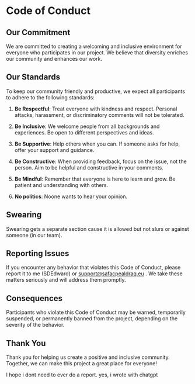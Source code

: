 # Code of Conduct

## Our Commitment

We are committed to creating a welcoming and inclusive environment for everyone who participates in our project. We believe that diversity enriches our community and enhances our work.

## Our Standards

To keep our community friendly and productive, we expect all participants to adhere to the following standards:

1. **Be Respectful**: Treat everyone with kindness and respect. Personal attacks, harassment, or discriminatory comments will not be tolerated.

2. **Be Inclusive**: We welcome people from all backgrounds and experiences. Be open to different perspectives and ideas.

3. **Be Supportive**: Help others when you can. If someone asks for help, offer your support and guidance.

4. **Be Constructive**: When providing feedback, focus on the issue, not the person. Aim to be helpful and constructive in your comments.

5. **Be Mindful**: Remember that everyone is here to learn and grow. Be patient and understanding with others.

6. **No politics**: Noone wants to hear your opinion.

## Swearing

Swearing gets a separate section cause it is allowed but not slurs or against someone (in our team).

## Reporting Issues

If you encounter any behavior that violates this Code of Conduct, please report it to me (SDEdward) or support@safacpealdraq.eu . We take these matters seriously and will address them promptly.

## Consequences

Participants who violate this Code of Conduct may be warned, temporarily suspended, or permanently banned from the project, depending on the severity of the behavior.

## Thank You

Thank you for helping us create a positive and inclusive community. Together, we can make this project a great place for everyone!

I hope i dont need to ever do a report.
yes, i wrote with chatgpt
